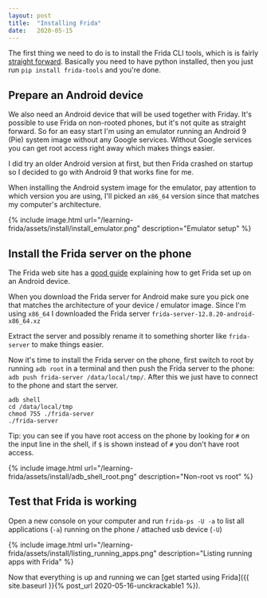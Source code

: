 ```yaml
---
layout: post
title:  "Installing Frida"
date:   2020-05-15
---
```


The first thing we need to do is to install the Frida CLI tools, which is is fairly [straight forward](https://frida.re/docs/installation/). Basically you need to have python installed, then you just run `pip install frida-tools` and you're done.

## Prepare an Android device

We also need an Android device that will be used together with Friday. It's possible to use Frida on non-rooted phones, but it's not quite as straight forward. So for an easy start I'm using an emulator running an Android 9 (Pie) system image without any Google services. Without Google services you can get root access right away which makes things easier.

I did try an older Android version at first, but then Frida crashed on startup so I decided to go with Android 9 that works fine for me.

When installing the Android system image for the emulator, pay attention to which version you are using, I'll picked an `x86_64` version since that matches my computer's architecture.

{% include image.html url="/learning-frida/assets/install/install_emulator.png" description="Emulator setup" %}

## Install the Frida server on the phone

The Frida web site has a [good guide](https://frida.re/docs/android/) explaining how to get Frida set up on an Android device.

When you download the Frida server for Android make sure you pick one that matches the architecture of your device / emulator image. Since I'm using `x86_64` I downloaded the Frida server `frida-server-12.8.20-android-x86_64.xz`

Extract the server and possibly rename it to something shorter like `frida-server` to make things easier.

Now it's time to install the Frida server on the phone, first switch to root by running `adb root` in a terminal and then push the Frida server to the phone: `adb push frida-server /data/local/tmp/`.  After this we just have to connect to the phone and start the server.

```
adb shell
cd /data/local/tmp
chmod 755 ./frida-server
./frida-server
```

Tip: you can see if you have root access on the phone by looking for `#` on the input line in the shell, if `$` is shown instead of `#` you don't have root access.

{% include image.html url="/learning-frida/assets/install/adb_shell_root.png" description="Non-root vs root" %}

## Test that Frida is working

Open a new console on your computer and run `frida-ps -U -a` to list all applications (`-a`) running on the phone / attached usb device (`-U`)

{% include image.html url="/learning-frida/assets/install/listing_running_apps.png" description="Listing running apps with Frida" %}

Now that everything is up and running we can [get started using Frida]({{ site.baseurl }}{% post_url 2020-05-16-unckrackable1 %}).
